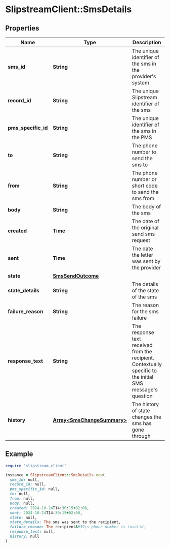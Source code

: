 # SlipstreamClient::SmsDetails

## Properties

| Name | Type | Description | Notes |
| ---- | ---- | ----------- | ----- |
| **sms_id** | **String** | The unique identifier of the sms in the provider&#39;s system |  |
| **record_id** | **String** | The unique Slipstream identifier of the sms | [optional] |
| **pms_specific_id** | **String** | The unique identifier of the sms in the PMS | [optional] |
| **to** | **String** | The phone number to send the sms to | [optional] |
| **from** | **String** | The phone number or short code to send the sms from | [optional] |
| **body** | **String** | The body of the sms | [optional] |
| **created** | **Time** | The date of the original send sms request | [optional] |
| **sent** | **Time** | The date the letter was sent by the provider | [optional] |
| **state** | [**SmsSendOutcome**](SmsSendOutcome.md) |  | [optional] |
| **state_details** | **String** | The details of the state of the sms | [optional] |
| **failure_reason** | **String** | The reason for the sms failure | [optional] |
| **response_text** | **String** | The response text received from the recipient. Contextually specific to the initial SMS message&#39;s question | [optional] |
| **history** | [**Array&lt;SmsChangeSummary&gt;**](SmsChangeSummary.md) | The history of state changes the sms has gone through | [optional] |

## Example

```ruby
require 'slipstream_client'

instance = SlipstreamClient::SmsDetails.new(
  sms_id: null,
  record_id: null,
  pms_specific_id: null,
  to: null,
  from: null,
  body: null,
  created: 2024-10-24T14:30:15+02:00,
  sent: 2024-10-24T14:30:15+02:00,
  state: null,
  state_details: The sms was sent to the recipient,
  failure_reason: The recipient&#39;s phone number is invalid,
  response_text: null,
  history: null
)
```

